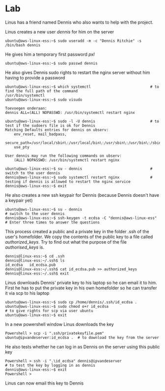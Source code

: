 # Lab <!-- {docsify-ignore} -->

Linus has a friend named Dennis who also wants to help with the project.



Linus creates a new user *dennis* for him on the server

```
ubuntu@aws-linux-ess:~$ sudo useradd -m -c "Dennis Ritchie" -s /bin/bash dennis
```



He gives him a temporary first password *pxl*

```
ubuntu@aws-linux-ess:~$ sudo passwd dennis
```



He also gives Dennis sudo rights to restart the nginx server without him having to provide a password

```
ubuntu@aws-linux-ess:~$ which systemctl                           # to find the full path of the command
/usr/bin/systemctl
ubuntu@aws-linux-ess:~$ sudo visudo

Toevoegen onderaan:
dennis ALL=(ALL) NOPASSWD: /usr/bin/systemctl restart nginx

ubuntu@aws-linux-ess:~$ sudo -l -U dennis                         # to test if the sudoers file is ok for Dennis
Matching Defaults entries for dennis on ubserv:
    env_reset, mail_badpass,
    secure_path=/usr/local/sbin\:/usr/local/bin\:/usr/sbin\:/usr/bin\:/sbin\:/bin\:/snap/bin,
    use_pty

User dennis may run the following commands on ubserv:
    (ALL) NOPASSWD: /usr/bin/systemctl restart nginx

ubuntu@aws-linux-ess:~$ su - dennis                               # switch to the user dennis
dennis@aws-linux-ess:~$ sudo systemctl restart nginx              # testing if dennis is allowed to restart the nginx service
dennis@aws-linux-ess:~$ exit

```



He also creates a new ssh keypair for Dennis (because Dennis doesn't have a keypair yet)

```
ubuntu@aws-linux-ess:~$ su - dennis                                      # switch to the user dennis
dennis@aws-linux-ess:~$ ssh-keygen -t ecdsa -C "dennis@aws-linux-ess"    # Enter three times to answer the questions

```



This process created a public and a private key in the  folder .ssh of the user's homefolder. We copy the contents of the public key to a file called *authorized_keys*.  Try to find out what the purpose of the file *authorised_keys* is.

```
dennis@linux-ess:~$ cd .ssh
dennis@linux-ess:~/.ssh$ ls
id_ecdsa   id_ecdsa.pub
dennis@linux-ess:~/.ssh$ cat id_ecdsa.pub >> authorized_keys    
dennis@linux-ess:~/.ssh$ exit

```



Linus downloads Dennis' private key to his laptop so he can email it to him. First he has to put the private key in his own homefolder so he can transfer it via scp to his laptop

```
ubuntu@aws-linux-ess:~$ sudo cp /home/dennis/.ssh/id_ecdsa .
ubuntu@aws-linux-ess:~$ sudo chmod o+r id_ecdsa								   # to give rights for scp via user ubuntu
ubuntu@aws-linux-ess:~$ exit
```



In a new powershell window Linus downloads the key

```
Powershell > scp -i ".ssh/privatekeyfile.pem" ubuntu@ipvandeserver:id_ecdsa .  # to download the key from the server
```



He also tests whether he can log in as Dennis on the server using this public key

```
Powershell > ssh -i ".\id_ecdsa" dennis@ipvandeserver						   # to test the key by logging in as dennis
dennis@aws-linux-ess:~$ exit
Powershell > 
```



Linus can now email this key to Dennis

